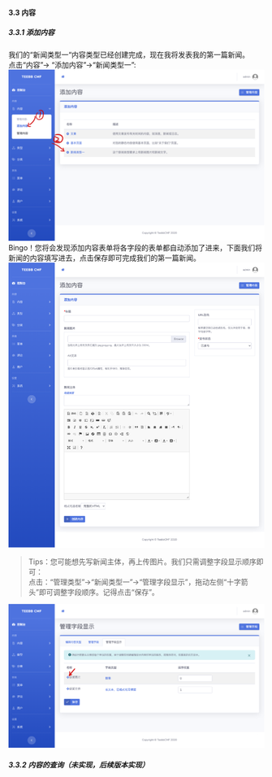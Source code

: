 #### 3.3 内容

##### 3.3.1 添加内容
我们的“新闻类型一“内容类型已经创建完成，现在我将发表我的第一篇新闻。  
点击“内容”-> “添加内容”->“新闻类型一”:  
![alt 添加内容](teebb_images/add-content.png "添加内容")   
Bingo！您将会发现添加内容表单将各字段的表单都自动添加了进来，下面我们将新闻的内容填写进去，点击保存即可完成我们的第一篇新闻。  
![alt 添加内容表单](teebb_images/new-content-form.png "添加内容表单")  
> Tips：您可能想先写新闻主体，再上传图片。我们只需调整字段显示顺序即可：  
> 点击：“管理类型”->“新闻类型一”->“管理字段显示”，拖动左侧“十字箭头”即可调整字段顺序。记得点击“保存”。  

![alt 调整字段顺序](teebb_images/modify-field-index.png "调整字段顺序")  
 
##### 3.3.2 内容的查询（未实现，后续版本实现）